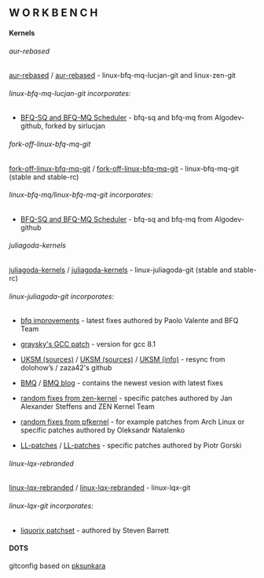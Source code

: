 ## W O R K B E N C H

#### Kernels

###### aur-rebased

[aur-rebased](https://github.com/sirlucjan/workbench/tree/master/aur-rebased) / [aur-rebased](https://gitlab.com/sirlucjan/workbench/tree/master/aur-rebased) - linux-bfq-mq-lucjan-git and linux-zen-git

###### linux-bfq-mq-lucjan-git incorporates:

* [BFQ-SQ and BFQ-MQ Scheduler](https://github.com/sirlucjan/bfq-mq-lucjan) - bfq-sq and bfq-mq from Algodev-github, forked by sirlucjan

###### fork-off-linux-bfq-mq-git

[fork-off-linux-bfq-mq-git](https://github.com/sirlucjan/workbench/tree/master/fork-off-linux-bfq-mq-git) / [fork-off-linux-bfq-mq-git](https://gitlab.com/sirlucjan/workbench/tree/master/fork-off-linux-bfq-mq-git) - linux-bfq-mq-git (stable and stable-rc)

###### linux-bfq-mq/linux-bfq-mq-git incorporates:

* [BFQ-SQ and BFQ-MQ Scheduler](https://github.com/Algodev-github/bfq-mq) - bfq-sq and bfq-mq from Algodev-github

###### juliagoda-kernels

[juliagoda-kernels](https://github.com/sirlucjan/workbench/tree/master/juliagoda-kernels) / [juliagoda-kernels](https://gitlab.com/sirlucjan/workbench/tree/master/juliagoda-kernels) - linux-juliagoda-git (stable and stable-rc)

###### linux-juliagoda-git incorporates:

* [bfq improvements](https://groups.google.com/forum/#!forum/bfq-iosched) - latest fixes authored by Paolo Valente and BFQ Team

* [graysky's GCC patch](https://github.com/graysky2/kernel_gcc_patch) - version for gcc 8.1

* [UKSM (sources)](https://github.com/dolohow/uksm) / [UKSM (sources)](https://github.com/zaza42/uksm) / [UKSM (info)](https://www.usenix.org/sites/default/files/conference/protected-files/fast18_slides_xia.pdf) - resync from dolohow’s / zaza42's github

* [BMQ](https://gitlab.com/alfredchen/bmq) / [BMQ blog](http://cchalpha.blogspot.com) - contains the newest vesion with latest fixes

* [random fixes from zen-kernel](https://github.com/zen-kernel/zen-kernel) - specific patches authored by Jan Alexander Steffens and ZEN Kernel Team

* [random fixes from pfkernel](https://github.com/pfactum/pf-kernel) - for example patches from Arch Linux or specific patches authored by Oleksandr Natalenko

* [LL-patches](https://github.com/sirlucjan/kernel-patches/tree/master/5.0/ll-patches) / [LL-patches](https://gitlab.com/sirlucjan/kernel-patches/tree/master/5.0/ll-patches) - specific patches authored by Piotr Gorski

######  linux-lqx-rebranded

[linux-lqx-rebranded](https://github.com/sirlucjan/workbench/tree/master/linux-lqx-rebranded) / [linux-lqx-rebranded](https://gitlab.com/sirlucjan/workbench/tree/master/linux-lqx-rebranded) - linux-lqx-git

###### linux-lqx-git incorporates:

* [liquorix patchset](https://github.com/damentz/liquorix-package) - authored by Steven Barrett

#### DOTS

gitconfig based on [pksunkara](https://gist.github.com/pksunkara/988716)
